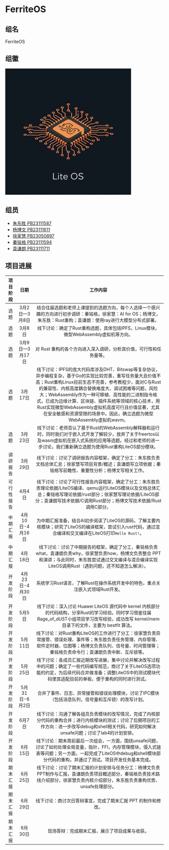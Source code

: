 # FerriteOS

## 组名

FerriteOS

## 组徽

<img src="./assets/logo.jpg" width="400" />

## 组员

- [朱东胜 PB23111587](https://github.com/ustc1587)
- [杨博文 PB23111611](https://github.com/OwenYang1102)
- [徐家慧 PB23050897](https://github.com/Clara-X)
- [秦铭格 PB23111594](https://github.com/QinMingge)
- [袁谦朗 PB23111711](https://github.com/csjike)

## 项目进展

| 项目阶段 |      日期      |                           工作内容                           |
| :------: | :------------: | :----------------------------------------------------------: |
|   选题   | 3月2日—3月8日  | 结合往届选题和老师上课提到的选题方向，每个人选择一个感兴趣的方向进行初步调研：秦铭格，徐家慧：AI for OS；杨博文，朱东胜：Rust重构；袁谦朗：使用ray进行大模型分布式部署。 |
|   选题   |     3月8日     | 线下讨论：确定了Rust重构选题，具体包括IPFS，Linux模块，微型WebAssembly虚拟机等方向。 |
|   选题   | 3月9日—3月17日 | 对 Rust 重构的各个方向进入深入调研，分析其价值，可行性和任务量等。 |
|   选题   |    3月17日     | 线下讨论：IPFS的庞大代码库涉及DHT、Bitswap等复杂协议，异步编程复杂，基于Go的实现比较完善，重写任务量大且价值不高；Rust重构Linux目前生态不完善，参考教程少，面对C与Rust的兼容性、内核高度耦合替换难度大、调试困难等问题，风险大；WebAssembly作为一种可移植、高性能的二进制指令格式，已成为边缘计算、区块链、插件系统等领域的核心技术，用Rust实现微型WebAssembly虚拟机高度可行且价值显著，尤其在安全敏感和资源受限的场景中。因此，确立选题为微型WebAssembly虚拟机wavm。 |
|   选题   |    3月23日     | 线下讨论：老师否认了基于Rust的WebAssembly解释器和运行时，同时我们对于嵌入式开发了解较少，放弃了关于freertos以及wasm虚拟机在嵌入式系统的应用等选题。经过和老师的进一步讨论，我们重新确立选题为使用Rust重构LiteOS部分模块。 |
|    调研报告    |    3月29日     | 线下讨论：讨论了调研报告内容框架，确定了分工：朱东胜负责文档总体汇总；徐家慧写项目背景/概述；袁谦朗写立项依据；秦铭格写前瞻性、重要性分析；杨博文写相关工作。 |
| 可行性报告 |     4月4日     | 线下讨论：讨论了可行性报告内容框架，确定了分工：朱东胜负责理论依据/LiteOS编译、qemu运行LiteOS模块以及文档总体汇总；秦铭格写理论依据/rust部分；徐家慧写理论依据/LiteOS部分；袁谦朗写技术依据/C调用Rust部分；杨博文写技术依据/Rust调用C部分。 |
| 中期汇报 | 4月10日-4月16日 | 为中期汇报准备，结合AI初步阅读了LiteOS的源码，了解主要内核模块；研究了LiteOS的编译框架，尝试引入rust代码，通过混合编译和交叉编译在LiteOS打印`Hello Rust!`。 |
| 中期汇报 | 4月18日 | 线下讨论：讨论了中期报告的框架，确定了分工，秦铭格负责what，袁谦朗负责why，徐家慧负责how，杨博文负责整合 PPT 和演讲；与此同时，朱东胜尝试通过交叉编译与混合编译实现LiteOS调用Rust（遇到问题，还不知道怎么解决）。 |
| 开发阶段 | 4月23日-4月30日 | 系统学习Rust语言，了解Rust在操作系统开发中的特色，重点关注嵌入式领域Rust开发。 |
| 开发阶段 | 5月5日 | 线下讨论：深入讨论 Huawei LiteOS 源代码中 kernel 内核部分的代码结构，分享Rust的学习经验。同时学习借鉴往届Rage_of_dUST小组项目学习改写经验，成功改写 kernel/mem 目录下的文件，主要为 bestfit 算法。 |
| 开发阶段 | 5月11日 | 线下讨论：对Rust重构LiteOS的工作进行了分工：徐家慧负责异常接管、错误处理、事件等；朱东胜负责任务管理、内存管理、软件定时器、位图等；杨博文负责队列、信号量、时间管理等；秦铭格负责命令行；袁谦朗负责中断、互斥锁等。 |
| 开发阶段 | 5月25日 | 线下讨论：各成员汇报近期改写进展，集中讨论并解决改写过程中的问题；确定了一些代码编写规范，商讨了关于LiteOS选项功能的约定，为后续代码合并做准备；调整LiteOS中的测试模块代码使其适配目前的单板，便于重构的同时进行测试。 |
| 开发阶段 | 5月31日-6月2日 | 合并了事件、日志、异常接管和错误处理模块，讨论了IPC模块（包括消息队列，信号量和互斥锁）的改写计划。 |
| 开发阶段 | 6月7日 | 线下讨论：沟通了解各组员负责模块的改写情况，完成了内核部分代码的重构合并；进行内核模块的测试；讨论了后期项目的工作方向：进一步改写debug和shell相关代码，研究如何解决unsafe问题；讨论了lab4的计划安排。 |
| 开发阶段 | 6月15日 | 线下讨论：期末周前最后一次组会，一方面，围绕unsafe问题，讨论了如何处理全局变量，指针，FFI，内存管理模块，侵入式链表等问题；另一方面，一起完成了LiteOS中debug和shell模块部分代码的重构，并通过了测试。项目开发任务基本完成。 |
| 期末汇报 | 6月25日 | 线下讨论：讨论了期末汇报的计划安排与任务分工：杨博文负责PPT制作与汇报，袁谦朗负责项目概述部分，秦铭格负责技术路线介绍部分，徐家慧负责内核介绍部分，朱东胜负责重构优势、unsafe处理部分。 |
| 期末汇报 | 6月29日 | 线下讨论：商讨次日答辩事宜，完成了期末汇报 PPT 的制作和修改。 |
| 期末汇报 | 6月30日 | 现场答辩：完成期末汇报，展示了项目成果与收获。 |
